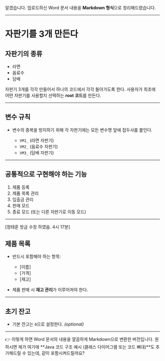 알겠습니다. 업로드하신 Word 문서 내용을 **Markdown 형식**으로 정리해드렸습니다.

---

# 자판기를 3개 만든다

## 자판기의 종류

* 라면
* 음료수
* 담배

자판기 3개를 각각 만들어서 하나의 코드에서 각각 돌아가도록 한다.
사용자가 최초에 어떤 자판기를 사용할지 선택하는 **root 코드**를 만든다.

---

## 변수 규칙

* 변수의 중복을 방지하기 위해 각 자판기에는 모든 변수명 앞에 접두사를 붙인다.

  * `VM1_` (라면 자판기)
  * `VM2_` (음료수 자판기)
  * `VM3_` (담배 자판기)

---

## 공통적으로 구현해야 하는 기능

1. 제품 등록
2. 제품 목록 관리
3. 입출금 관리
4. 판매 모드
5. 종료 모드 (또는 다른 자판기로 이동 모드)

---

[정태훈 방금 수정 하였음. 4시 17분]

## 제품 목록

* 반드시 포함해야 하는 항목:

  * \[이름]
  * \[가격]
  * \[재고]

* 제품 판매 시 **재고 관리**가 이루어져야 한다.

---

## 초기 잔고

* 기본 잔고는 `0`으로 설정한다. *(optional)*

---

👉 이렇게 하면 Word 문서의 내용을 깔끔하게 Markdown으로 변환한 버전입니다.
원하시면 제가 여기에 \*\*Java 코드 구조 예시 (클래스 다이어그램 또는 코드 뼈대)\*\*도 추가해드릴 수 있는데, 같이 포함시켜드릴까요?
